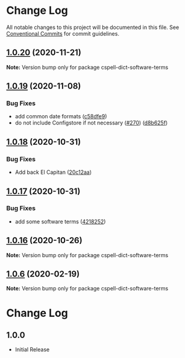 # Change Log

All notable changes to this project will be documented in this file.
See [Conventional Commits](https://conventionalcommits.org) for commit guidelines.

## [1.0.20](https://github.com/streetsidesoftware/cspell-dicts/compare/cspell-dict-software-terms@1.0.19...cspell-dict-software-terms@1.0.20) (2020-11-21)

**Note:** Version bump only for package cspell-dict-software-terms





## [1.0.19](https://github.com/streetsidesoftware/cspell-dicts/compare/cspell-dict-software-terms@1.0.18...cspell-dict-software-terms@1.0.19) (2020-11-08)

### Bug Fixes

- add common date formats ([c58dfe9](https://github.com/streetsidesoftware/cspell-dicts/commit/c58dfe98484ee0759d20454c17bbfd02dd463d5d))
- do not include Configstore if not necessary ([#270](https://github.com/streetsidesoftware/cspell-dicts/issues/270)) ([d8b625f](https://github.com/streetsidesoftware/cspell-dicts/commit/d8b625f2f42d5cc6c4a9390216ac1e5037886e44))

## [1.0.18](https://github.com/streetsidesoftware/cspell-dicts/compare/cspell-dict-software-terms@1.0.17...cspell-dict-software-terms@1.0.18) (2020-10-31)

### Bug Fixes

- Add back El Capitan ([20c12aa](https://github.com/streetsidesoftware/cspell-dicts/commit/20c12aabd388aab27904e2508489ef952b319b7a))

## [1.0.17](https://github.com/streetsidesoftware/cspell-dicts/compare/cspell-dict-software-terms@1.0.16...cspell-dict-software-terms@1.0.17) (2020-10-31)

### Bug Fixes

- add some software terms ([4218252](https://github.com/streetsidesoftware/cspell-dicts/commit/42182528a58f6d727b3f96aaf4d41327100fc4bd))

## [1.0.16](https://github.com/streetsidesoftware/cspell-dicts/compare/cspell-dict-software-terms@1.0.15...cspell-dict-software-terms@1.0.16) (2020-10-26)

**Note:** Version bump only for package cspell-dict-software-terms

## [1.0.6](https://github.com/streetsidesoftware/cspell-dicts/compare/cspell-dict-software-terms@1.0.5...cspell-dict-software-terms@1.0.6) (2020-02-19)

**Note:** Version bump only for package cspell-dict-software-terms

# Change Log

## 1.0.0

- Initial Release
